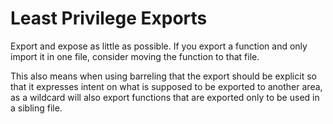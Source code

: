 # Least Privilege Exports

Export and expose as little as possible. If you export a function and only import it in one file, consider moving the function to that file.

This also means when using barreling that the export should be explicit so that it expresses intent on what is supposed to be exported to another area, as a wildcard will also export functions that are exported only to be used in a sibling file.
